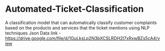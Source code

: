 # Automated-Ticket-Classification
A classification model that can automatically classify customer complaints based on the products and services  that the ticket mentions using NLP techniques
Json Data link - https://drive.google.com/file/d/1GuLksLp2N3bXCSLRDH2I7xRxwBZs5cA4/view

